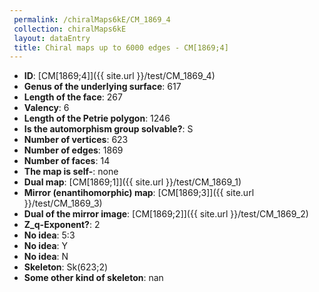 ```yaml
--- 
 permalink: /chiralMaps6kE/CM_1869_4 
 collection: chiralMaps6kE
 layout: dataEntry
 title: Chiral maps up to 6000 edges - CM[1869;4]
---
```


- **ID**: [CM[1869;4]]({{ site.url }}/test/CM_1869_4)
- **Genus of the underlying surface**: 617
- **Length of the face**: 267
- **Valency**: 6
- **Length of the Petrie polygon**: 1246
- **Is the automorphism group solvable?**: S
- **Number of vertices**: 623
- **Number of edges**: 1869
- **Number of faces**: 14
- **The map is self-**: none
- **Dual map**: [CM[1869;1]]({{ site.url }}/test/CM_1869_1)
- **Mirror (enantihomorphic) map**: [CM[1869;3]]({{ site.url }}/test/CM_1869_3)
- **Dual of the mirror image**: [CM[1869;2]]({{ site.url }}/test/CM_1869_2)
- **Z_q-Exponent?**: 2
- **No idea**:  5:3
- **No idea**: Y
- **No idea**: N
- **Skeleton**: Sk(623;2)
- **Some other kind of skeleton**: nan
